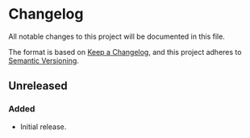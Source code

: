 # Changelog
All notable changes to this project will be documented in this file.

The format is based on [Keep a Changelog](https://keepachangelog.com/en/1.0.0/),
and this project adheres to [Semantic Versioning](https://semver.org/spec/v2.0.0.html).

## Unreleased

### Added

* Initial release.

[Unreleased]: https://github.com/wearerequired/js/compare/v0.1.0...HEAD
[v0.1.0]: https://github.com/wearerequired/js/compare/v0.1.0...HEAD
